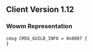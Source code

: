## Client Version 1.12

### Wowm Representation
```rust,ignore
cmsg CMSG_GUILD_INFO = 0x0087 {
}

```
